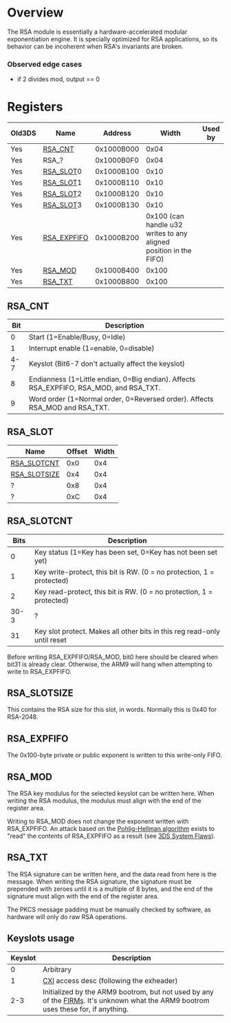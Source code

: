 # Overview

The RSA module is essentially a hardware-accelerated modular
exponentiation engine. It is specially optimized for RSA applications,
so its behavior can be incoherent when RSA's invariants are broken.

### Observed edge cases

- if 2 divides mod, output == 0

# Registers

| Old3DS | Name                                   | Address    | Width                                                             | Used by |
|--------|----------------------------------------|------------|-------------------------------------------------------------------|---------|
| Yes    | [RSA_CNT](#RSA_CNT "wikilink")         | 0x1000B000 | 0x04                                                              |         |
| Yes    | RSA_?                                 | 0x1000B0F0 | 0x04                                                              |         |
| Yes    | [RSA_SLOT](#RSA_SLOT "wikilink")0      | 0x1000B100 | 0x10                                                              |         |
| Yes    | [RSA_SLOT](#RSA_SLOT "wikilink")1      | 0x1000B110 | 0x10                                                              |         |
| Yes    | [RSA_SLOT](#RSA_SLOT "wikilink")2      | 0x1000B120 | 0x10                                                              |         |
| Yes    | [RSA_SLOT](#RSA_SLOT "wikilink")3      | 0x1000B130 | 0x10                                                              |         |
| Yes    | [RSA_EXPFIFO](#RSA_EXPFIFO "wikilink") | 0x1000B200 | 0x100 (can handle u32 writes to any aligned position in the FIFO) |         |
| Yes    | [RSA_MOD](#RSA_MOD "wikilink")         | 0x1000B400 | 0x100                                                             |         |
| Yes    | [RSA_TXT](#RSA_TXT "wikilink")         | 0x1000B800 | 0x100                                                             |         |

## RSA_CNT

| Bit | Description                                                                            |
|-----|----------------------------------------------------------------------------------------|
| 0   | Start (1=Enable/Busy, 0=Idle)                                                          |
| 1   | Interrupt enable (1=enable, 0=disable)                                                 |
| 4-7 | Keyslot (Bit6-7 don't actually affect the keyslot)                                     |
| 8   | Endianness (1=Little endian, 0=Big endian). Affects RSA_EXPFIFO, RSA_MOD, and RSA_TXT. |
| 9   | Word order (1=Normal order, 0=Reversed order). Affects RSA_MOD and RSA_TXT.            |

## RSA_SLOT

| Name                                     | Offset | Width |
|------------------------------------------|--------|-------|
| [RSA_SLOTCNT](#RSA_SLOTCNT "wikilink")   | 0x0    | 0x4   |
| [RSA_SLOTSIZE](#RSA_SLOTSIZE "wikilink") | 0x4    | 0x4   |
| ?                                        | 0x8    | 0x4   |
| ?                                        | 0xC    | 0x4   |

## RSA_SLOTCNT

| Bits | Description                                                              |
|------|--------------------------------------------------------------------------|
| 0    | Key status (1=Key has been set, 0=Key has not been set yet)              |
| 1    | Key write-protect, this bit is RW. (0 = no protection, 1 = protected)    |
| 2    | Key read-protect, this bit is RW. (0 = no protection, 1 = protected)     |
| 30-3 | ?                                                                        |
| 31   | Key slot protect. Makes all other bits in this reg read-only until reset |

Before writing RSA_EXPFIFO/RSA_MOD, bit0 here should be cleared when
bit31 is already clear. Otherwise, the ARM9 will hang when attempting to
write to RSA_EXPFIFO.

## RSA_SLOTSIZE

This contains the RSA size for this slot, in words. Normally this is
0x40 for RSA-2048.

## RSA_EXPFIFO

The 0x100-byte private or public exponent is written to this write-only
FIFO.

## RSA_MOD

The RSA key modulus for the selected keyslot can be written here. When
writing the RSA modulus, the modulus must align with the end of the
register area.

Writing to RSA_MOD does not change the exponent written with
RSA_EXPFIFO. An attack based on the [Pohlig-Hellman
algorithm](wikipedia:Pohlig-Hellman_algorithm "wikilink") exists to
"read" the contents of RSA_EXPFIFO as a result (see [3DS System
Flaws](3DS_System_Flaws#Hardware "wikilink")).

## RSA_TXT

The RSA signature can be written here, and the data read from here is
the message. When writing the RSA signature, the signature must be
prepended with zeroes until it is a multiple of 8 bytes, and the end of
the signature must align with the end of the register area.

The PKCS message padding must be manually checked by software, as
hardware will only do raw RSA operations.

## Keyslots usage

| Keyslot | Description                                                                                                                                           |
|---------|-------------------------------------------------------------------------------------------------------------------------------------------------------|
| 0       | Arbitrary                                                                                                                                             |
| 1       | [CXI](NCCH#CXI "wikilink") access desc (following the exheader)                                                                                       |
| 2-3     | Initialized by the ARM9 bootrom, but not used by any of the [FIRMs](FIRM "wikilink"). It's unknown what the ARM9 bootrom uses these for, if anything. |